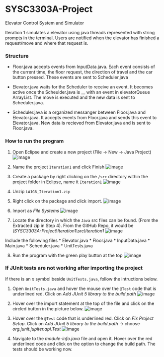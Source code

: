 # SYSC3303A-Project
Elevator Control System and Simulator

Iteration 1 simulates a elevator using java threads represented with string prompts in the terminal. 
Users are notified when the elevator has finished a request/move and where that request is. 

### Structure 
* Floor.java accepts events from InputData.java. Each event consists of the current time, the floor request, 
the direction of travel and the car button pressed. These events are sent to Scheduler.java

* Elevator.java waits for the Scheduler to receive an event. It becomes active once the Scheulder.java is __ 
with an event in elevatorQueue ArrayList. The move is executed and the new data is sent to Scheduler.java.

* Scheduler.java is a organized messanger between Floor.java and Elevator.java. It accepts events from Floor.java
and sends this event to Elevator.java. New data is recieved from Elevator.java and is sent to Floor.java. 

### How to run the program 

1. Open Eclipse and create a new project (File -> New -> Java Project) 
![image](https://user-images.githubusercontent.com/83596468/216786219-4e559573-85a0-4100-81df-c2c23d15ea32.png)

2. Name the project `Iteration1` and click Finish
![image](https://user-images.githubusercontent.com/83596468/216786386-3ffaf643-faab-4255-9908-d77b35eca975.png)


3. Create a package by right clicking on the `/src` directory within the project folder in Eclipse, name it `Iteration1`
![image](https://user-images.githubusercontent.com/83596468/216786372-91076533-1801-4994-bf42-1e1a536fa466.png)

4. Unzip `LA1G6_Iteration1.zip`

5. Right click on the package and click import. 
![image](https://user-images.githubusercontent.com/83596468/216786495-5d985799-9387-400c-9259-7408bfebccbc.png)
 
 6. Import as *File Systems*
![image](https://user-images.githubusercontent.com/83596468/216786536-9a76c9f4-8cd5-4bbf-a2cf-cd02b018e413.png)

7. Locate the directory in which the `Java` src files can be found. (From the Extracted zip in Step 4). From the GitHub Repo, it would be *\SYSC3303A-Project\Iteration1\src\Iteration1*
![image](https://user-images.githubusercontent.com/83596468/216787074-54510204-1e15-4962-bf5e-0ccc8cf7e359.png)

Include the following files 
    * Elevator.java
    * Floor.java
    * InputData.java
    * Main.java
    * Scheduler.java
    * UnitTests.java
    
8. Run the program with the green play button at the top
![image](https://user-images.githubusercontent.com/83596468/216787181-8ad4004f-394d-4835-aacc-642752549049.png)

### If JUnit tests are not working after importing the project 
If there is an *x* symbol beside `UnitTests.java`, follow the intructions below. 
1. Open `UnitTests.java` and hover the mouse over the `@Test` code that is underlined red. Click on *Add JUnit 5 library to the build path* 
![image](https://user-images.githubusercontent.com/83596468/216787312-73facca9-c433-4b90-a1af-33095390789c.png)
2. Hover over the import statement at the top of the file and click on the circled button in the picture below. 
![image](https://user-images.githubusercontent.com/83596468/216787347-d2ad945f-54fb-4d6e-a3af-02d162ca3b9c.png)

3. Hover over the `@Test` code that is underlined red. Click on *Fix Project Setup*. Click on *Add JUnit 5 library to the build path* -> choose *org.junit.jupiter.api.Test*
![image](https://user-images.githubusercontent.com/83596468/216787518-42d8ac40-b375-4fc7-a69d-2f32f2eca610.png)

4. Navigate to the *module-info.java* file and open it. Hover over the red underlined code and click on the option to change the build path. The tests should be working now. 


